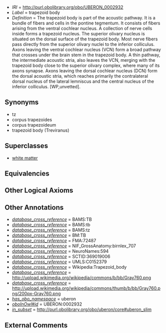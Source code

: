  * *IRI* = http://purl.obolibrary.org/obo/UBERON_0002932
 * *Label* = trapezoid body
 * *Definition* = The trapezoid body is part of the acoustic pathway. It is a bundle of fibers and cells in the pontine tegmentum. It consists of fibers arising from the ventral cochlear nucleus. A collection of nerve cells inside forms a trapezoid nucleus. The superior olivary nucleus is situated on the dorsal surface of the trapezoid body. Most nerve fibers pass directly from the superior olivary nuclei to the inferior colliculus. Axons leaving the ventral cochlear nucleus (VCN) form a broad pathway that crosses under the brain stem in the trapezoid body. A thin pathway, the intermediate acoustic stria, also leaves the VCN, merging with the trapezoid body close to the superior olivary complex, where many of its axons synapse. Axons leaving the dorsal cochlear nucleus (DCN) form the dorsal acoustic stria, which reaches primarily the contralateral dorsal nucleus of the lateral lemniscus and the central nucleus of the inferior colliculus. [WP,unvetted].

## Synonyms

 * tz
 * corpus trapezoides
 * corpus trapezoideum
 * trapezoid body (Treviranus)

## Superclasses

 * [white matter](../../UBERON/16/UBERON_0002316.md)

## Equivalencies


## Other Logical Axioms


## Other Annotations

 * *[database_cross_reference](../../ef/oboInOwl#hasDbXref.md)* = BAMS:TB
 * *[database_cross_reference](../../ef/oboInOwl#hasDbXref.md)* = BAMS:tb
 * *[database_cross_reference](../../ef/oboInOwl#hasDbXref.md)* = BAMS:tz
 * *[database_cross_reference](../../ef/oboInOwl#hasDbXref.md)* = BM:TB
 * *[database_cross_reference](../../ef/oboInOwl#hasDbXref.md)* = FMA:72487
 * *[database_cross_reference](../../ef/oboInOwl#hasDbXref.md)* = NIF_GrossAnatomy:birnlex_707
 * *[database_cross_reference](../../ef/oboInOwl#hasDbXref.md)* = NeuroNames:594
 * *[database_cross_reference](../../ef/oboInOwl#hasDbXref.md)* = SCTID:369019006
 * *[database_cross_reference](../../ef/oboInOwl#hasDbXref.md)* = UMLS:C0152379
 * *[database_cross_reference](../../ef/oboInOwl#hasDbXref.md)* = Wikipedia:Trapezoid_body
 * *[database_cross_reference](../../ef/oboInOwl#hasDbXref.md)* = http://upload.wikimedia.org/wikipedia/commons/b/bb/Gray760.png
 * *[database_cross_reference](../../ef/oboInOwl#hasDbXref.md)* = http://upload.wikimedia.org/wikipedia/commons/thumb/b/bb/Gray760.png/200px-Gray760.png
 * *[has_obo_namespace](../../ce/oboInOwl#hasOBONamespace.md)* = uberon
 * *[oboInOwl#id](../../id/oboInOwl#id.md)* = UBERON:0002932
 * *[in_subset](../../et/oboInOwl#inSubset.md)* = http://purl.obolibrary.org/obo/uberon/core#uberon_slim

## External Comments


